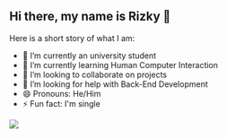 ## Hi there, my name is Rizky 👋


Here is a short story of what I am:

- 🔭 I’m currently an university student
- 🌱 I’m currently learning Human Computer Interaction
- 👯 I’m looking to collaborate on projects
- 🤔 I’m looking for help with Back-End Development
- 😄 Pronouns: He/Him
- ⚡ Fun fact: I'm single

![](https://github.com/RizzKY011/code.gif)


